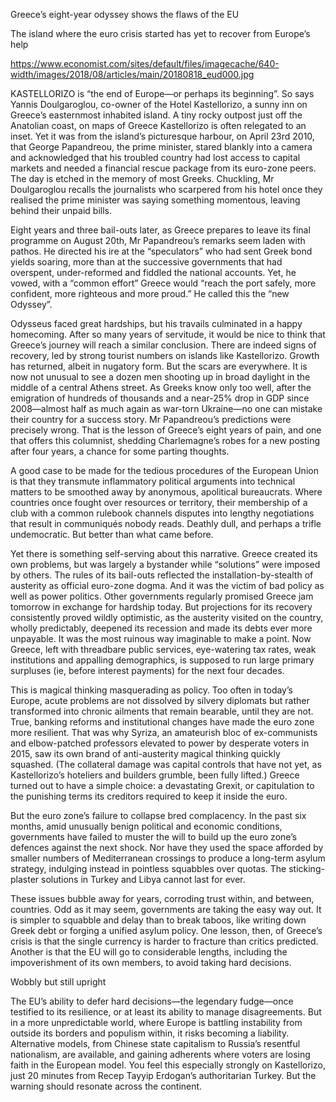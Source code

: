 Greece’s eight-year odyssey shows the flaws of the EU

The island where the euro crisis started has yet to recover from Europe’s help

https://www.economist.com/sites/default/files/imagecache/640-width/images/2018/08/articles/main/20180818_eud000.jpg


KASTELLORIZO is “the end of Europe—or perhaps its beginning”. So says Yannis Doulgaroglou, co-owner of the Hotel Kastellorizo, a sunny inn on Greece’s easternmost inhabited island. A tiny rocky outpost just off the Anatolian coast, on maps of Greece Kastellorizo is often relegated to an inset. Yet it was from the island’s picturesque harbour, on April 23rd 2010, that George Papandreou, the prime minister, stared blankly into a camera and acknowledged that his troubled country had lost access to capital markets and needed a financial rescue package from its euro-zone peers. The day is etched in the memory of most Greeks. Chuckling, Mr Doulgaroglou recalls the journalists who scarpered from his hotel once they realised the prime minister was saying something momentous, leaving behind their unpaid bills.

Eight years and three bail-outs later, as Greece prepares to leave its final programme on August 20th, Mr Papandreou’s remarks seem laden with pathos. He directed his ire at the “speculators” who had sent Greek bond yields soaring, more than at the successive governments that had overspent, under-reformed and fiddled the national accounts. Yet, he vowed, with a “common effort” Greece would “reach the port safely, more confident, more righteous and more proud.” He called this the “new Odyssey”.

Odysseus faced great hardships, but his travails culminated in a happy homecoming. After so many years of servitude, it would be nice to think that Greece’s journey will reach a similar conclusion. There are indeed signs of recovery, led by strong tourist numbers on islands like Kastellorizo. Growth has returned, albeit in nugatory form. But the scars are everywhere. It is now not unusual to see a dozen men shooting up in broad daylight in the middle of a central Athens street. As Greeks know only too well, after the emigration of hundreds of thousands and a near-25% drop in GDP since 2008—almost half as much again as war-torn Ukraine—no one can mistake their country for a success story. Mr Papandreou’s predictions were precisely wrong. That is the lesson of Greece’s eight years of pain, and one that offers this columnist, shedding Charlemagne’s robes for a new posting after four years, a chance for some parting thoughts.

A good case to be made for the tedious procedures of the European Union is that they transmute inflammatory political arguments into technical matters to be smoothed away by anonymous, apolitical bureaucrats. Where countries once fought over resources or territory, their membership of a club with a common rulebook channels disputes into lengthy negotiations that result in communiqués nobody reads. Deathly dull, and perhaps a trifle undemocratic. But better than what came before.

Yet there is something self-serving about this narrative. Greece created its own problems, but was largely a bystander while “solutions” were imposed by others. The rules of its bail-outs reflected the installation-by-stealth of austerity as official euro-zone dogma. And it was the victim of bad policy as well as power politics. Other governments regularly promised Greece jam tomorrow in exchange for hardship today. But projections for its recovery consistently proved wildly optimistic, as the austerity visited on the country, wholly predictably, deepened its recession and made its debts ever more unpayable. It was the most ruinous way imaginable to make a point. Now Greece, left with threadbare public services, eye-watering tax rates, weak institutions and appalling demographics, is supposed to run large primary surpluses (ie, before interest payments) for the next four decades.

This is magical thinking masquerading as policy. Too often in today’s Europe, acute problems are not dissolved by silvery diplomats but rather transformed into chronic ailments that remain bearable, until they are not. True, banking reforms and institutional changes have made the euro zone more resilient. That was why Syriza, an amateurish bloc of ex-communists and elbow-patched professors elevated to power by desperate voters in 2015, saw its own brand of anti-austerity magical thinking quickly squashed. (The collateral damage was capital controls that have not yet, as Kastellorizo’s hoteliers and builders grumble, been fully lifted.) Greece turned out to have a simple choice: a devastating Grexit, or capitulation to the punishing terms its creditors required to keep it inside the euro.

But the euro zone’s failure to collapse bred complacency. In the past six months, amid unusually benign political and economic conditions, governments have failed to muster the will to build up the euro zone’s defences against the next shock. Nor have they used the space afforded by smaller numbers of Mediterranean crossings to produce a long-term asylum strategy, indulging instead in pointless squabbles over quotas. The sticking-plaster solutions in Turkey and Libya cannot last for ever.

These issues bubble away for years, corroding trust within, and between, countries. Odd as it may seem, governments are taking the easy way out. It is simpler to squabble and delay than to break taboos, like writing down Greek debt or forging a unified asylum policy. One lesson, then, of Greece’s crisis is that the single currency is harder to fracture than critics predicted. Another is that the EU will go to considerable lengths, including the impoverishment of its own members, to avoid taking hard decisions.

Wobbly but still upright

The EU’s ability to defer hard decisions—the legendary fudge—once testified to its resilience, or at least its ability to manage disagreements. But in a more unpredictable world, where Europe is battling instability from outside its borders and populism within, it risks becoming a liability. Alternative models, from Chinese state capitalism to Russia’s resentful nationalism, are available, and gaining adherents where voters are losing faith in the European model. You feel this especially strongly on Kastellorizo, just 20 minutes from Recep Tayyip Erdogan’s authoritarian Turkey. But the warning should resonate across the continent.
